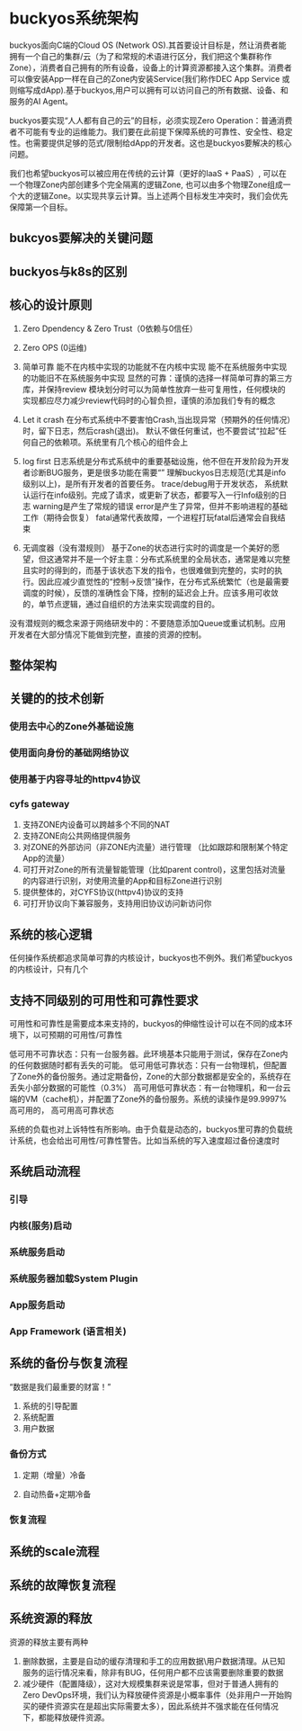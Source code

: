 # buckyos系统架构

buckyos面向C端的Cloud OS (Network OS).其首要设计目标是，然让消费者能拥有一个自己的集群/云（为了和常规的术语进行区分，我们把这个集群称作Zone），消费者自己拥有的所有设备，设备上的计算资源都接入这个集群。消费者可以像安装App一样在自己的Zone内安装Service(我们称作DEC App Service 或则缩写成dApp).基于buckyos,用户可以拥有可以访问自己的所有数据、设备、和服务的AI Agent。

buckyos要实现“人人都有自己的云”的目标，必须实现Zero Operation：普通消费者不可能有专业的运维能力。我们要在此前提下保障系统的可靠性、安全性、稳定性。也需要提供足够的范式/限制给dApp的开发者。这也是buckyos要解决的核心问题。

我们也希望buckyos可以被应用在传统的云计算（更好的IaaS + PaaS）, 可以在一个物理Zone内部创建多个完全隔离的逻辑Zone, 也可以由多个物理Zone组成一个大的逻辑Zone。以实现共享云计算。当上述两个目标发生冲突时，我们会优先保障第一个目标。


## bukcyos要解决的关键问题

## buckyos与k8s的区别





## 核心的设计原则
1. Zero Dpendency & Zero Trust（0依赖与0信任）


2. Zero OPS (0运维)

3. 简单可靠
能不在内核中实现的功能就不在内核中实现
能不在系统服务中实现的功能旧不在系统服务中实现
显然的可靠：谨慎的选择一样简单可靠的第三方库，并保持review
模块划分时可以为简单性放弃一些可复用性，任何模块的实现都应尽力减少review代码时的心智负担，谨慎的添加我们专有的概念

4. Let it crash
在分布式系统中不要害怕Crash,当出现异常（预期外的任何情况）时，留下日志，然后crash(退出)。
默认不做任何重试，也不要尝试“拉起”任何自己的依赖项。系统里有几个核心的组件会上

6. log first
日志系统是分布式系统中的重要基础设施，他不但在开发阶段为开发者诊断BUG服务，更是很多功能在需要“”
理解buckyos日志规范(尤其是info级别以上)，是所有开发者的首要任务。
trace/debug用于开发状态，
系统默认运行在info级别。完成了请求，或更新了状态，都要写入一行Info级别的日志
warning是产生了常规的错误
error是产生了异常，但并不影响进程的基础工作（期待会恢复）
fatal通常代表故障，一个进程打玩fatal后通常会自我结束


5. 无调度器（没有潜规则）
基于Zone的状态进行实时的调度是一个美好的愿望，但这通常并不是一个好主意：分布式系统里的全局状态，通常是难以完整且实时的得到的，而基于该状态下发的指令，也很难做到完整的，实时的执行。因此应减少直觉性的“控制->反馈”操作，在分布式系统繁忙（也是最需要调度的时候），反馈的准确性会下降，控制的延迟会上升。应该多用可收敛的，单节点逻辑，通过自组织的方法来实现调度的目的。

没有潜规则的概念来源于网络研发中的：不要随意添加Queue或重试机制。应用开发者在大部分情况下能做到完整，直接的资源的控制。



## 整体架构



## 关键的的技术创新

### 使用去中心的Zone外基础设施

### 使用面向身份的基础网络协议

### 使用基于内容寻址的httpv4协议

### cyfs gateway
1. 支持ZONE内设备可以跨越多个不同的NAT
2. 支持ZONE向公共网络提供服务
3. 对ZONE的外部访问（非ZONE内流量）进行管理 （比如跟踪和限制某个特定App的流量）
4. 可打开对Zone的所有流量智能管理（比如parent control)，这里包括对流量的内容进行识别，对使用流量的App和目标Zone进行识别
5. 提供整体的，对CYFS协议(httpv4)协议的支持
6. 可打开协议向下兼容服务，支持用旧协议访问新访问你


## 系统的核心逻辑
任何操作系统都追求简单可靠的内核设计，buckyos也不例外。我们希望buckyos的内核设计，只有几个


## 支持不同级别的可用性和可靠性要求
可用性和可靠性是需要成本来支持的，buckyos的伸缩性设计可以在不同的成本环境下，以可预期的可用性/可靠性

低可用不可靠状态：只有一台服务器。此环境基本只能用于测试，保存在Zone内的任何数据随时都有丢失的可能。
低可用低可靠状态：只有一台物理机，但配置了Zone外的备份服务。通过定期备份，Zone的大部分数据都是安全的，系统存在丢失小部分数据的可能性（0.3%）
高可用低可靠状态：有一台物理机，和一台云端的VM（cache机），并配置了Zone外的备份服务。系统的读操作是99.9997%高可用的，
高可用高可靠状态

系统的负载也对上诉特性有所影响。由于负载是动态的，buckyos里可靠的负载统计系统，也会给出可用性/可靠性警告。比如当系统的写入速度超过备份速度时


## 系统启动流程

### 引导


### 内核(服务)启动


### 系统服务启动

### 系统服务器加载System Plugin

### App服务启动


### App Framework (语言相关)


## 系统的备份与恢复流程
“数据是我们最重要的财富！”


1. 系统的引导配置
2. 系统配置
3. 用户数据

### 备份方式
1. 定期（增量）冷备


2. 自动热备+定期冷备



### 恢复流程

## 系统的scale流程


## 系统的故障恢复流程


## 系统资源的释放
资源的释放主要有两种
1. 删除数据，主要是自动的缓存清理和手工的应用数据\用户数据清理。从已知服务的运行情况来看，除非有BUG，任何用户都不应该需要删除重要的数据
2. 减少硬件（配置降级），这对大规模集群来说是常事，但对于普通人拥有的Zero DevOps环境，我们认为释放硬件资源是小概率事件（处非用户一开始购买的硬件资源实在是超出实际需要太多），因此系统并不强求能在任何情况下，都能释放硬件资源。






